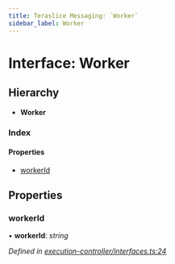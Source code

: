 ```yaml
---
title: Teraslice Messaging: `Worker`
sidebar_label: Worker
---
```


# Interface: Worker

## Hierarchy

* **Worker**

### Index

#### Properties

* [workerId](worker.md#workerid)

## Properties

###  workerId

• **workerId**: *string*

*Defined in [execution-controller/interfaces.ts:24](https://github.com/terascope/teraslice/blob/9dc0f8b8/packages/teraslice-messaging/src/execution-controller/interfaces.ts#L24)*


